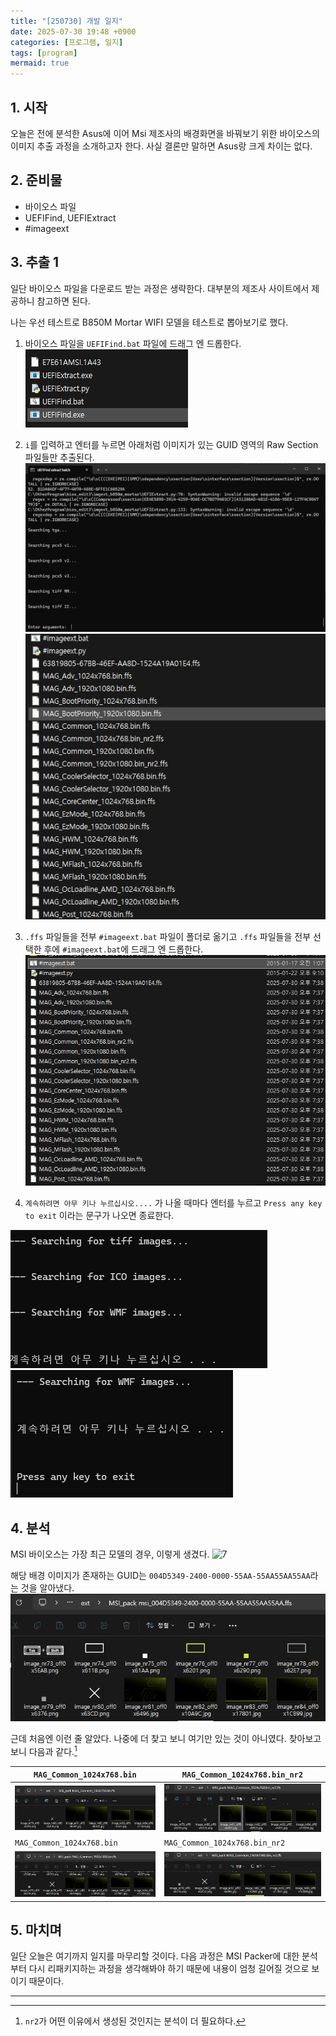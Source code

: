 ```yaml
---
title: "[250730] 개발 일지"
date: 2025-07-30 19:48 +0900
categories: [프로그램, 일지]
tags: [program]
mermaid: true
---
```


## 1. 시작
오늘은 전에 분석한 Asus에 이어 Msi 제조사의 배경화면을 바꿔보기 위한 바이오스의 이미지 추출 과정을 소개하고자 한다.
사실 결론만 말하면 Asus랑 크게 차이는 없다.

## 2. 준비물
- 바이오스 파일
- UEFIFind, UEFIExtract
- #imageext

## 3. 추출 1
일단 바이오스 파일을 다운로드 받는 과정은 생략한다.
대부분의 제조사 사이트에서 제공하니 참고하면 된다.

나는 우선 테스트로 B850M Mortar WIFI 모델을 테스트로 뽑아보기로 했다.

1. 바이오스 파일을 `UEFIFind.bat` 파일에 드래그 엔 드롭한다.
![1](/img/250730/1.png)

2. `i`를 입력하고 엔터를 누르면 아래처럼 이미지가 있는 GUID 영역의 Raw Section 파일들만 추출된다.
![2](/img/250730/2.png)
![3](/img/250730/3.png)

3. `.ffs` 파일들을 전부 `#imageext.bat` 파일이 폴더로 옮기고 `.ffs` 파일들을 전부 선택한 후에 `#imageext.bat`에 드래그 엔 드롭한다.
![4](/img/250730/4.png)

4. `계속하려면 아무 키나 누르십시오....` 가 나올 때마다 엔터를 누르고 `Press any key to exit` 이라는 문구가 나오면 종료한다.

![5](/img/250730/5.png)
![6](/img/250730/6.png)


## 4. 분석
MSI 바이오스는 가장 최근 모델의 경우, 이렇게 생겼다.
![7](/img/250730/7.bmp)

해당 배경 이미지가 존재하는 GUID는 `004D5349-2400-0000-55AA-55AA55AA55AA`라는 것을 알아냈다.
![8](/img/250730/8.png)

근데 처음엔 이런 줄 알았다. 나중에 더 찾고 보니 여기만 있는 것이 아니였다.
찾아보고 보니 다음과 같다.[^1]

| `MAG_Common_1024x768.bin`  | `MAG_Common_1024x768.bin_nr2`  |
|---|---|
| ![9](img/250730/9.png) | ![10](img/250730/10.png) |
| `MAG_Common_1024x768.bin`  | `MAG_Common_1024x768.bin_nr2`  |
| ![11](img/250730/11.png) | ![12](img/250730/12.png) |

## 5. 마치며
일단 오늘은 여기까지 일지를 마무리할 것이다.
다음 과정은 MSI Packer에 대한 분석부터 다시 리패키지하는 과정을 생각해봐야 하기 때문에 내용이 엄청 길어질 것으로 보이기 때문이다.


---

[^1]: `nr2`가 어떤 이유에서 생성된 것인지는 분석이 더 필요하다.